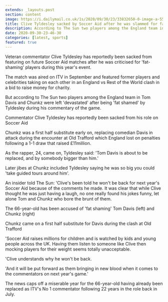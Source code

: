 ```yaml
---
extends: _layouts.post
section: content
image: https://i.dailymail.co.uk/1s/2020/09/30/23/33832650-0-image-a-55_1601504103416.jpg 
title: Clive Tyldesley sacked by Soccer Aid after he was slammed for fat-shaming Tom Davis and Chunkz 
description: According to The Sun two players among the England team in Tom Davis and Chunkz were left devastated after being fat shamed by Tyldesley during his commentary of the game. 
date: 2020-09-30-23-46-30 
categories: [latest, sports] 
featured: true 
--- 
```

Veteran commentator Clive Tyldesley has reportedly been sacked from featuring on future Soccer Aid matches after he was criticised for 'fat-shaming' players during this year's event.

The match was aired on ITV in September and featured former players and celebrities taking on each other in an England vs Rest of the World clash in a bid to raise money for charity.

But according to The Sun two players among the England team in Tom Davis and Chunkz were left 'devastated' after being 'fat shamed' by Tyldesley during his commentary of the game.

Commentator Clive Tyldesley has reportedly been sacked from his role on Soccer Aid

Chunkz was a first half substitute early on, replacing comedian Davis in attack during the encounter at Old Trafford which England lost on penalties following a 1-1 draw that raised £11million.

As the rapper, 24, came on, Tyldesley said: 'Tom Davis is about to be replaced, and by somebody bigger than him.'

Later jibes at Chunkz included Tyldesley saying he was so big you could 'take guided tours around him'.

An insider told The Sun: 'Clive's been told he won't be back for next year's Soccer Aid because of the comments he made. It was clear that while Clive thought he was just having a laugh, no one really found his jokes funny, let alone Tom and Chunkz who bore the brunt of them.

The 66-year-old has been accused of 'fat shaming' Tom Davis (left) and Chunkz (right)

Chunkz came on a first half substitute for Davis during the clash at Old Trafford

'Soccer Aid raises millions for children and is watched by kids and young people across the UK. Having them listen to someone like Clive then mocking players for their weight seems totally unacceptable.

'Clive understands why he won't be back.

'And it will be put forward as them bringing in new blood when it comes to the commentators on next year's game.'

The news caps off a miserable year for the 66-year-old having already been replaced as ITV's No 1 commentator following 22 years in the role back in July.


